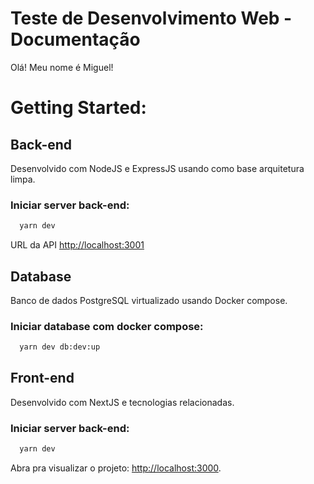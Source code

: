 # Teste de Desenvolvimento Web - Documentação

Olá! Meu nome é Miguel!

# Getting Started:
## Back-end 
Desenvolvido com NodeJS e ExpressJS usando como base arquitetura limpa.
### Iniciar server back-end:
```bash 
  yarn dev
```
URL da API [http://localhost:3001](http://localhost:3001)

## Database 
Banco de dados PostgreSQL virtualizado usando Docker compose.
### Iniciar database com docker compose:
```bash 
  yarn dev db:dev:up
```

## Front-end
Desenvolvido com NextJS e tecnologias relacionadas.
### Iniciar server back-end:
```bash 
  yarn dev
```
Abra pra visualizar o projeto: [http://localhost:3000](http://localhost:3000).
